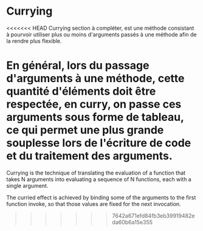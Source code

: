 # Currying

<<<<<<< HEAD
Currying section à compléter, est une méthode consistant à pourvoir utiliser plus ou moins d'arguments passés à une méthode afin de la rendre plus flexible.

En général, lors du passage d'arguments à une méthode, cette quantité d'éléments doit être respectée, en curry, on passe ces arguments sous forme de tableau, ce qui permet une plus grande souplesse lors de l'écriture de code et du traitement des arguments.
=======
Currying is the technique of translating the evaluation of a function that takes N arguments into evaluating a sequence of N functions, each with a single argument. 

The curried effect is achieved by binding some of the arguments to the first function invoke, so that those values are fixed for the next invocation.
>>>>>>> 7642a671efd84fb3eb39919482eda60b6a15e355

